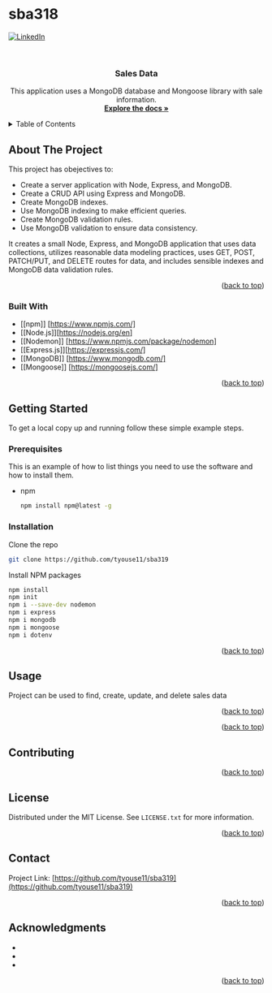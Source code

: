 # sba318

<a name="SBA319 README"></a>


[![LinkedIn][linkedin-shield]][linkedin-url]



<!-- PROJECT LOGO -->
<br />
<div align="center">
  <a href="https://github.com/github_tyouse11/sba319"></a>

<h3 align="center">Sales Data</h3>

  <p align="center">
    This application uses a MongoDB database and Mongoose library with sale information.
    <br />
    <a href="https://github.com/github_tyouse11/sba319"><strong>Explore the docs »</strong></a>
    <br />
</div>



<!-- TABLE OF CONTENTS -->
<details>
  <summary>Table of Contents</summary>
  <ol>
    <li>
      <a href="#about-the-project">About The Project</a>
      <ul>
        <li><a href="#built-with">Built With</a></li>
      </ul>
    </li>
    <li>
      <a href="#getting-started">Getting Started</a>
      <ul>
        <li><a href="#prerequisites">Prerequisites</a></li>
        <li><a href="#installation">Installation</a></li>
      </ul>
    </li>
    <li><a href="#usage">Usage</a></li>
    <li><a href="#roadmap">Roadmap</a></li>
    <li><a href="#contributing">Contributing</a></li>
    <li><a href="#license">License</a></li>
    <li><a href="#contact">Contact</a></li>
    <li><a href="#acknowledgments">Acknowledgments</a></li>
  </ol>
</details>



<!-- ABOUT THE PROJECT -->
## About The Project

This project has obejectives to:
- Create a server application with Node, Express, and MongoDB.
- Create a CRUD API using Express and MongoDB.
- Create MongoDB indexes.
- Use MongoDB indexing to make efficient queries.
- Create MongoDB validation rules.
- Use MongoDB validation to ensure data consistency.

It creates a small Node, Express, and MongoDB application that uses data collections, utilizes reasonable data modeling practices, uses GET, POST, PATCH/PUT, and DELETE routes for data, and includes sensible indexes and MongoDB data validation rules.

<p align="right">(<a href="#readme-top">back to top</a>)</p>



### Built With

* [[npm]] [https://www.npmjs.com/]
* [[Node.js]][https://nodejs.org/en]
* [[Nodemon]] [https://www.npmjs.com/package/nodemon]
* [[Express.js]][https://expressjs.com/]
* [[MongoDB]] [https://www.mongodb.com/]
* [[Mongoose]] [https://mongoosejs.com/]

<p align="right">(<a href="#readme-top">back to top</a>)</p>



<!-- GETTING STARTED -->
## Getting Started

To get a local copy up and running follow these simple example steps.

### Prerequisites

This is an example of how to list things you need to use the software and how to install them.
* npm
  ```sh
  npm install npm@latest -g
  ```

### Installation

 Clone the repo
   ```sh
   git clone https://github.com/tyouse11/sba319
   ```
 Install NPM packages
   ```sh
   npm install
   npm init
   npm i --save-dev nodemon
   npm i express
   npm i mongodb
   npm i mongoose
   npm i dotenv
   ```

<p align="right">(<a href="#readme-top">back to top</a>)</p>



<!-- USAGE EXAMPLES -->
## Usage

Project can be used to find, create, update, and delete sales data

<p align="right">(<a href="#readme-top">back to top</a>)</p>



<p align="right">(<a href="#readme-top">back to top</a>)</p>



<!-- CONTRIBUTING -->
## Contributing

<p align="right">(<a href="#readme-top">back to top</a>)</p>



<!-- LICENSE -->
## License

Distributed under the MIT License. See `LICENSE.txt` for more information.

<p align="right">(<a href="#readme-top">back to top</a>)</p>



<!-- CONTACT -->
## Contact

Project Link: [https://github.com/tyouse11/sba319](https://github.com/tyouse11/sba319)

<p align="right">(<a href="#readme-top">back to top</a>)</p>



<!-- ACKNOWLEDGMENTS -->
## Acknowledgments

* []()
* []()
* []()

<p align="right">(<a href="#readme-top">back to top</a>)</p>



<!-- MARKDOWN LINKS & IMAGES -->
<!-- https://www.markdownguide.org/basic-syntax/#reference-style-links -->
[contributors-shield]: https://img.shields.io/github/contributors/github_username/repo_name.svg?style=for-the-badge
[forks-shield]: https://img.shields.io/github/forks/github_username/repo_name.svg?style=for-the-badge
[stars-shield]: https://img.shields.io/github/stars/github_username/repo_name.svg?style=for-the-badge
[issues-shield]: https://img.shields.io/github/issues/github_username/repo_name.svg?style=for-the-badge
[license-shield]: https://img.shields.io/github/license/github_username/repo_name.svg?style=for-the-badge
[linkedin-shield]: https://img.shields.io/badge/-LinkedIn-black.svg?style=for-the-badge&logo=linkedin&colorB=555
[linkedin-url]: www.linkedin.com/in/tiffany-youse


